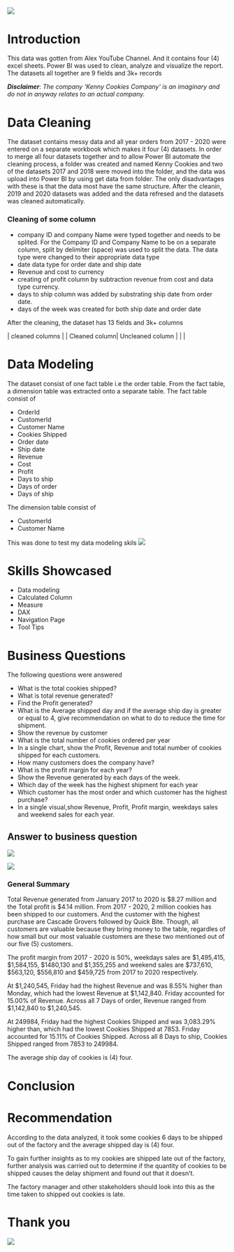 
![](HomePage.JPG)
-----



# Introduction
This data was gotten from Alex YouTube Channel. And it contains four (4) excel sheets. Power BI was used to clean, analyze and visualize the report. The datasets all together are 9 fields and 3k+ records 

***Disclaimer***: *The company 'Kenny Cookies Company' is an imaginary and do not in anyway relates to an actual company.*

# Data Cleaning 
The dataset contains messy data and all year orders from 2017 - 2020 were entered on a separate workbook which makes it four (4) datasets. In order to merge all four datasets together and to allow Power BI automate the cleaning process, a folder was created and named Kenny Cookies and two of the datasets 2017 and 2018 were moved into the folder, and the data was upload into Power BI by using get data from folder. The only disadvantages with these is that the data most have the same structure. After the cleanin, 2019 and 2020 datasets was added and the data refresed and the datasets was cleaned automatically. 

### Cleaning of some column
- company ID and company Name were typed together and needs to be splited. For the Company ID and Company Name to be on a separate column, split by delimiter (space) was used to split the data. The data type were changed to their appropriate data type
- date data type for order date and ship date
- Revenue and cost to currency 
- creating of profit column by subtraction revenue from cost and data type currency. 
- days to ship column was added by substrating ship date from order date.
- days of the week was created for both ship date and order date

After the cleaning, the dataset has 13 fields and 3k+ columns

| cleaned columns | 
| Cleaned column| Uncleaned column 
| | |

# Data Modeling 
The dataset consist of one fact table i.e the order table. From the fact table, a dimension table was extracted onto a separate table. 
The fact table consist of 
- OrderId
- CustomerId
- Customer Name 
- Cookies Shipped 
- Order date
- Ship date 
- Revenue
- Cost 
- Profit
- Days to ship
- Days of order 
- Days of ship

The dimension table consist of 
- CustomerId
- Customer Name 

This was done to test my data modeling skils
![](datamodelling.JPG)

# Skills Showcased
- Data modeling
- Calculated Column 
- Measure
- DAX
- Navigation Page 
- Tool Tips 

# Business Questions
The following questions were answered 
- What is the total cookies shipped? 
- What is total revenue generated?
- Find the Profit generated?
- What is the Average shipped day and if the average ship day is greater or equal to 4, give recommendation on what to do to reduce the time for shipment. 
- Show the revenue by customer 
- What is the total number of cookies ordered per year 
- In a single chart, show the Profit, Revenue and total number of cookies shipped for each customers.
- How many customers does the company have? 
- What is the profit margin for each year? 
- Show the Revenue generated by each days of the week.
- Which day of the week has the highest shipment for each year 
- Which customer has the most order and which customer has the highest purchase?
- In a single visual,show Revenue, Profit, Profit margin, weekdays sales and weekend sales for each year.


## Answer to business question
![](dashboard.JPG)

![](performance.JPG)

### General Summary
Total Revenue generated from January 2017 to 2020 is $8.27 million and the Total profit is $4.14 million. From 2017 - 2020, 2 million cookies has been shipped to our customers. And the customer with the highest purchase are Cascade Grovers followed by Quick Bite. Though, all customers are valuable because they bring money to the table, regardles of how small but our most valuable customers are these two mentioned out of our five (5) customers. 

The profit margin from 2017 - 2020 is 50%, weekdays sales are $1,495,415, $1,584,155, $1480,130 and $1,355,255 and weekend sales are $737,610, $563,120, $556,810 and $459,725 from 2017 to 2020 respectively. 

At $1,240,545, Friday had the highest Revenue and was 8.55% higher than Monday, which had the lowest Revenue at $1,142,840.﻿﻿ ﻿﻿Friday accounted for 15.00% of Revenue.﻿﻿ ﻿﻿Across all 7 Days of order, Revenue ranged from $1,142,840 to $1,240,545.﻿﻿

At 249984, Friday had the highest Cookies Shipped and was 3,083.29% higher than, which had the lowest Cookies Shipped at 7853.﻿﻿ ﻿﻿Friday accounted for 15.11% of Cookies Shipped.﻿﻿ ﻿﻿Across all 8 Days to ship, Cookies Shipped ranged from 7853 to 249984.

The average ship day of cookies is (4) four. 

# Conclusion 


# Recommendation
According to the data analyzed, it took some cookies 6 days to be shipped out of the factory and the average shipped day is (4) four. 

To gain further insights as to my cookies are shipped late out of the factory, further analysis was carried out to determine if the quantity of cookies to be shipped causes the delay shipment and found out that it doesn't. 

The factory manager and other stakeholders should look into this as the time taken to shipped out cookies is late. 

# Thank you

![](thank-you-2.gif)

